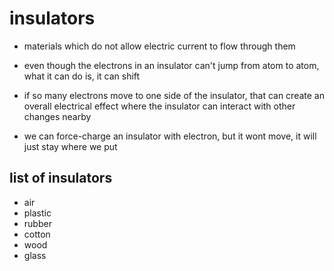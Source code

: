 # insulators

- materials which do not allow electric current to flow through them

- even though the electrons in an insulator can't jump from atom to atom, what
  it can do is, it can shift

- if so many electrons move to one side of the insulator, that can create an
  overall electrical effect where the insulator can interact with other changes nearby

- we can force-charge an insulator with electron, but it wont move, it will just stay where we put

## list of insulators

- air
- plastic
- rubber
- cotton
- wood
- glass
